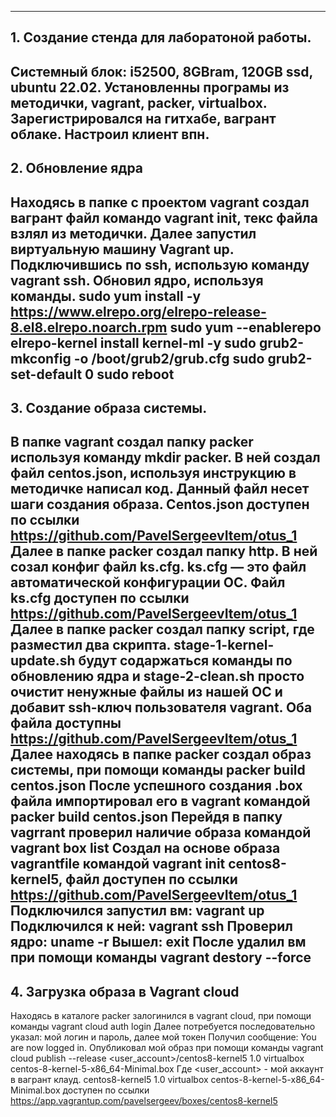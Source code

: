 -------------------------------------------------------------------------------------------------------------------------------------------------------------
**1. Создание стенда для лаборатоной работы.**
-------------------------------------------------------------------------------------------------------------------------------------------------------------
Системный блок: i52500, 8GBram, 120GB ssd, ubuntu 22.02.
Установленны програмы из методички, vagrant, packer, virtualbox.
Зарегистрировался на гитхабе, вагрант облаке.
Настроил клиент впн.
-------------------------------------------------------------------------------------------------------------------------------------------------------------
**2. Обновление ядра**
-------------------------------------------------------------------------------------------------------------------------------------------------------------
Находясь в папке с проектом vagrant создал вагрант файл командо vagrant init, текс файла взлял из методички.
Далее запустил виртуальную машину Vagrant up.
Подключившись по ssh, использую команду vagrant ssh.
Обновил ядро, используя команды.
sudo yum install -y https://www.elrepo.org/elrepo-release-8.el8.elrepo.noarch.rpm
sudo yum --enablerepo elrepo-kernel install kernel-ml -y
sudo grub2-mkconfig -o /boot/grub2/grub.cfg
sudo grub2-set-default 0
sudo reboot
-------------------------------------------------------------------------------------------------------------------------------------------------------------
**3. Создание образа системы.**
-------------------------------------------------------------------------------------------------------------------------------------------------------------
В папке vagrant создал папку packer используя команду mkdir packer.
В ней создал файл centos.json, используя инструкцию в методичке написал код. Данный файл несет шаги создания образа.  Centos.json доступен по ссылки https://github.com/PavelSergeevItem/otus_1
Далее в папке packer создал папку http. В ней созал конфиг файл ks.cfg. ks.cfg — это файл автоматической конфигурации ОС. Файл ks.cfg доступен по ссылки https://github.com/PavelSergeevItem/otus_1
Далее в папке packer создал папку script, где разместил два скрипта. stage-1-kernel-update.sh будут содаржаться команды по обновлению ядра и stage-2-clean.sh просто очистит ненужные файлы из нашей ОС и добавит ssh-ключ пользователя vagrant. Оба файла доступны https://github.com/PavelSergeevItem/otus_1
Далее находясь в папке packer создал образ системы, при помощи команды packer build centos.json
После успешного создания .box файла импортировал его в vagrant командой packer build centos.json
Перейдя в папку vagrrant проверил наличие образа командой vagrant box list
Создал на основе образа vagrantfile командой vagrant init centos8-kernel5, файл доступен по ссылки https://github.com/PavelSergeevItem/otus_1
Подключился запустил вм: vagrant up
Подключился к ней: vagrant ssh
Проверил ядро: uname -r
Вышел: exit
После удалил вм при помощи команды vagrant destory --force
-------------------------------------------------------------------------------------------------------------------------------------------------------------
**4. Загрузка образа в Vagrant cloud**
-------------------------------------------------------------------------------------------------------------------------------------------------------------
Находясь в каталоге packer залогинился в vagrant cloud, при помощи команды vagrant cloud auth login
Далее потребуется последовательно указал:
мой логин и пароль, далее мой токен
Получил сообщение: You are now logged in.
Опубликовал мой образ при помощи команды vagrant cloud publish --release <user_account>/centos8-kernel5 1.0 virtualbox centos-8-kernel-5-x86_64-Minimal.box
Где <user_account> - мой аккаунт в вагрант клауд.
centos8-kernel5 1.0 virtualbox centos-8-kernel-5-x86_64-Minimal.box доступен по ссылки https://app.vagrantup.com/pavelsergeev/boxes/centos8-kernel5
